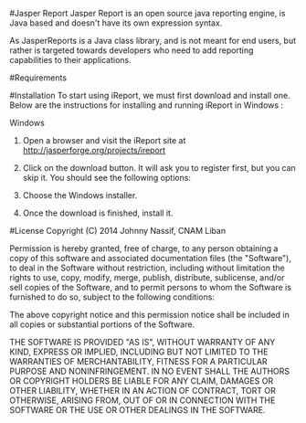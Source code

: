 #Jasper Report 
Jasper Report is an open source java reporting engine, is Java based and doesn't have its own expression syntax.

As JasperReports is a Java class library, and is not meant for end users, but rather is targeted towards developers who need to add reporting capabilities to their applications.

#Requirements

#Installation
To start using iReport, we must first download and install one. Below are the instructions for installing and running iReport in Windows :

Windows

1. Open a browser and visit the iReport site at http://jasperforge.org/projects/ireport

2. Click on the download button. It will ask you to register first, but you can skip it.
You should see the following options:

3. Choose the Windows installer.

4. Once the download is finished, install it.

#License
Copyright (C) 2014 Johnny Nassif, CNAM Liban

Permission is hereby granted, free of charge, to any person obtaining a copy of this software and associated documentation files (the "Software"), to deal in the Software without restriction, including without limitation the rights to use, copy, modify, merge, publish, distribute, sublicense, and/or sell copies of the Software, and to permit persons to whom the Software is furnished to do so, subject to the following conditions:

The above copyright notice and this permission notice shall be included in all copies or substantial portions of the Software.

THE SOFTWARE IS PROVIDED "AS IS", WITHOUT WARRANTY OF ANY KIND, EXPRESS OR IMPLIED, INCLUDING BUT NOT LIMITED TO THE WARRANTIES OF MERCHANTABILITY, FITNESS FOR A PARTICULAR PURPOSE AND NONINFRINGEMENT. IN NO EVENT SHALL THE AUTHORS OR COPYRIGHT HOLDERS BE LIABLE FOR ANY CLAIM, DAMAGES OR OTHER LIABILITY, WHETHER IN AN ACTION OF CONTRACT, TORT OR OTHERWISE, ARISING FROM, OUT OF OR IN CONNECTION WITH THE SOFTWARE OR THE USE OR OTHER DEALINGS IN THE SOFTWARE.
